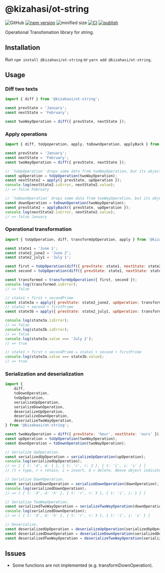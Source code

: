 # @kizahasi/ot-string

![GitHub](https://img.shields.io/github/license/kizahasi/ot-string) [![npm version](https://img.shields.io/npm/v/@kizahasi/ot-string.svg?style=flat)](https://www.npmjs.com/package/@kizahasi/ot-string) ![minified size](https://img.shields.io/bundlephobia/min/@kizahasi/ot-string) [![CI](https://github.com/kizahasi/ot-string/actions/workflows/ci.yml/badge.svg?branch=main)](https://github.com/kizahasi/ot-string/actions/workflows/ci.yml) [![publish](https://github.com/kizahasi/ot-string/actions/workflows/publish.yml/badge.svg?branch=release)](https://github.com/kizahasi/ot-string/actions/workflows/publish.yml)

Operational Transfomation library for string.

## Installation

Run `npm install @kizahasi/ot-string` or `yarn add @kizahasi/ot-string`.

## Usage

### Diff two texts

```javascript
import { diff } from '@kizahasi/ot-string';

const prevState = 'January';
const nextState = 'February';

const twoWayOperation = diff({ prevState, nextState });
```

### Apply operations

```javascript
import { diff, toUpoperation, apply, toDownOperation, applyBack } from '@kizahasi/ot-string';

const prevState = 'January';
const nextState = 'February';
const twoWayOperation = diff({ prevState, nextState });

// `toUpOperation` drops some data from twoWayOperation, but its object size is reduced.
const upOperation = toUpOperation(twoWayOperation);
const nextState2 = apply({ prevState, upOperation });
console.log(nextState2.isError, nextState2.value);
// => false February

// `toDownOperation` drops some data from twoWayOperation, but its object size is reduced.
const downOperation = toDownOperation(twoWayOperation);
const prevState2 = applyBack({ prevState, upOperation });
console.log(nextState2.isError, nextState2.value);
// => false January
```

### Operational transformation

```javascript
import { toUpOperation, diff, transformUpOperation, apply } from '@kizahasi/ot-string';

const state1 = 'June 1';
const state2_june2 = 'June 2';
const state2_july1 = 'July 1';

const first = toUpOperation(diff({ prevState: state1, nextState: state2_june2 }));
const second = toUpOperation(diff({ prevState: state1, nextState: state2_july1 }));

const transformed = transformUpOperation({ first, second });
console.log(transformed.isError);
// => false

// state1 + first + secondPrime
const state3a = apply({ prevState: state2_june2, upOperation: transformed.value.secondPrime });
// state1 + second + firstPrime
const state3b = apply({ prevState: state2_july1, upOperation: transformed.value.firstPrime });

console.log(state3a.isError);
// => false
console.log(state3b.isError);
// => false
console.log(state3a.value === 'July 2');
// => true

// state1 + first + secondPrime = state1 + second + firstPrime
console.log(state3a.value === state3b.value);
// => true
```

### Serialization and deserialization

```javascript
import {
    diff,
    toDownOperation,
    toUpOperation,
    serializeUpOperation,
    serializeDownOperation,
    deserializeUpOperation,
    deserializeDownOperation,
    deserializeTwoWayOperation,
} from '@kizahasi/ot-string';

const twoWayOperation = diff({ prevState: 'hour', nextState: 'ours' });
const upOperation = toUpOperation(twoWayOperation);
const downOperation = toDownOperation(twoWayOperation);

// Serialize UpOperation.
const serializedUpOperation = serializeUpOperation(upOperation);
console.log(serializedUpOperation);
// => [ { t: 'd', d: 1 }, { t: 'r', r: 3 }, { t: 'i', i: 's' } ]
// (t = type, r = retain, i = insert, d = delete. Above object indicates "Delete 1 character, then retain 3 characters, finally insert 's'.")

// Serialize DownOperation.
const serializedDownOperation = serializeDownOperation(downOperation);
console.log(serializedDownOperation);
// => [ { t: 'd', d: 'h' }, { t: 'r', r: 3 }, { t: 'i', i: 1 } ]

// Serialize TwoWayOperation.
const serializedTwoWayOperation = serializeTwoWayOperation(downOperation);
console.log(serializedDownOperation);
// => [ { t: 'd', d: 'h' }, { t: 'r', r: 3 }, { t: 'i', i: 's' } ]

// Deserialize.
const deserializedUpOperation = deserializeUpOperation(serializedUpOperation);
const deserializedDownOperation = deserializeDownOperation(serializedDownOperation);
const deserializedTwoWayOperation = deserializeTwoWayOperation(serializedTwoWayOperation);
```

## Issues

-   Some functions are not implemented (e.g. transformDownOperation).

